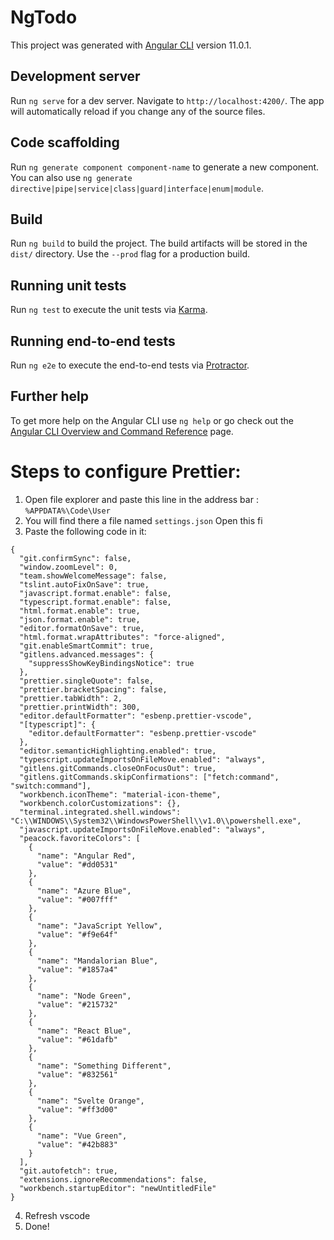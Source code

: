# NgTodo

This project was generated with [Angular CLI](https://github.com/angular/angular-cli) version 11.0.1.

## Development server

Run `ng serve` for a dev server. Navigate to `http://localhost:4200/`. The app will automatically reload if you change any of the source files.

## Code scaffolding

Run `ng generate component component-name` to generate a new component. You can also use `ng generate directive|pipe|service|class|guard|interface|enum|module`.

## Build

Run `ng build` to build the project. The build artifacts will be stored in the `dist/` directory. Use the `--prod` flag for a production build.

## Running unit tests

Run `ng test` to execute the unit tests via [Karma](https://karma-runner.github.io).

## Running end-to-end tests

Run `ng e2e` to execute the end-to-end tests via [Protractor](http://www.protractortest.org/).

## Further help

To get more help on the Angular CLI use `ng help` or go check out the [Angular CLI Overview and Command Reference](https://angular.io/cli) page.


# Steps to configure Prettier:
1.  Open file explorer and paste this line in the address bar : `%APPDATA%\Code\User`
2. You will find there a file named `settings.json` Open this fi
3.  Paste the following code in it:


```
{
  "git.confirmSync": false,
  "window.zoomLevel": 0,
  "team.showWelcomeMessage": false,
  "tslint.autoFixOnSave": true,
  "javascript.format.enable": false,
  "typescript.format.enable": false,
  "html.format.enable": true,
  "json.format.enable": true,
  "editor.formatOnSave": true,
  "html.format.wrapAttributes": "force-aligned",
  "git.enableSmartCommit": true,
  "gitlens.advanced.messages": {
    "suppressShowKeyBindingsNotice": true
  },
  "prettier.singleQuote": false,
  "prettier.bracketSpacing": false,
  "prettier.tabWidth": 2,
  "prettier.printWidth": 300,
  "editor.defaultFormatter": "esbenp.prettier-vscode",
  "[typescript]": {
    "editor.defaultFormatter": "esbenp.prettier-vscode"
  },
  "editor.semanticHighlighting.enabled": true,
  "typescript.updateImportsOnFileMove.enabled": "always",
  "gitlens.gitCommands.closeOnFocusOut": true,
  "gitlens.gitCommands.skipConfirmations": ["fetch:command", "switch:command"],
  "workbench.iconTheme": "material-icon-theme",
  "workbench.colorCustomizations": {},
  "terminal.integrated.shell.windows": "C:\\WINDOWS\\System32\\WindowsPowerShell\\v1.0\\powershell.exe",
  "javascript.updateImportsOnFileMove.enabled": "always",
  "peacock.favoriteColors": [
    {
      "name": "Angular Red",
      "value": "#dd0531"
    },
    {
      "name": "Azure Blue",
      "value": "#007fff"
    },
    {
      "name": "JavaScript Yellow",
      "value": "#f9e64f"
    },
    {
      "name": "Mandalorian Blue",
      "value": "#1857a4"
    },
    {
      "name": "Node Green",
      "value": "#215732"
    },
    {
      "name": "React Blue",
      "value": "#61dafb"
    },
    {
      "name": "Something Different",
      "value": "#832561"
    },
    {
      "name": "Svelte Orange",
      "value": "#ff3d00"
    },
    {
      "name": "Vue Green",
      "value": "#42b883"
    }
  ],
  "git.autofetch": true,
  "extensions.ignoreRecommendations": false,
  "workbench.startupEditor": "newUntitledFile"
}
```

4. Refresh vscode
5.  Done!

